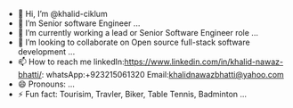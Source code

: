 - 👋 Hi, I’m @khalid-ciklum
- 👀 I’m Senior software Engineer ...
- 🌱 I’m currently working a lead or Senior Software Engineer role  ...
- 💞️ I’m looking to collaborate on Open source full-stack software development ...
- 📫 How to reach me linkedIn:https://www.linkedin.com/in/khalid-nawaz-bhatti/:  whatsApp:+923215061320 Email:khalidnawazbhatti@yahoo.com
- 😄 Pronouns: ...
- ⚡ Fun fact: Tourisim, Travler, Biker, Table Tennis, Badminton ...

<!---
khalid-ciklum/khalid-ciklum is a ✨ special ✨ repository because its `README.md` (this file) appears on your GitHub profile.
You can click the Preview link to take a look at your changes.
--->
